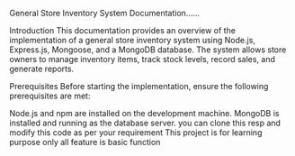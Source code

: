 General Store Inventory System Documentation......

Introduction
This documentation provides an overview of the implementation of a general store inventory system using Node.js, Express.js, Mongoose, and a MongoDB database. The system allows store owners to manage inventory items, track stock levels, record sales, and generate reports.

Prerequisites
Before starting the implementation, ensure the following prerequisites are met:

Node.js and npm are installed on the development machine.
MongoDB is installed and running as the database server.
you can clone this resp and modify this code as per your requirement
This project is for learning purpose only 
all feature is basic function
